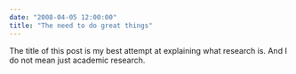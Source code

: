 ```yaml
---
date: "2008-04-05 12:00:00"
title: "The need to do great things"
---
```




The title of this post is my best attempt at explaining what research is. And I do not mean just academic research.

